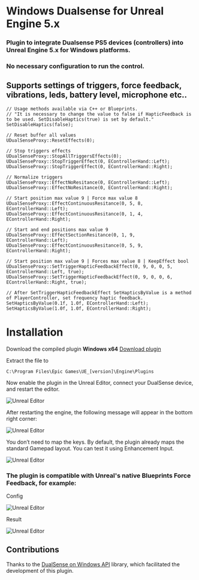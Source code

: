 # Windows Dualsense for Unreal Engine 5.x

### Plugin to integrate Dualsense PS5 devices (controllers) into Unreal Engine 5.x for Windows platforms.

### No necessary configuration to run the control.

## Supports settings of triggers, force feedback, vibrations, leds, battery level, microphone etc..

```
// Usage methods available via C++ or Blueprints.
// "It is necessary to change the value to false if HapticFeedback is to be used. SetDisableHaptics(true) is set by default."
SetDisableHaptics(false);

// Reset buffer all values 
UDualSenseProxy::ResetEffects(0);

// Stop triggers effects
UDualSenseProxy::StopAllTriggersEffects(0);
UDualSenseProxy::StopTriggerEffect(0, EControllerHand::Left);
UDualSenseProxy::StopTriggerEffect(0, EControllerHand::Right);

// Normalize triggers
UDualSenseProxy::EffectNoResitance(0, EControllerHand::Left);
UDualSenseProxy::EffectNoResitance(0, EControllerHand::Right);

// Start position max value 9 | Force max value 8
UDualSenseProxy::EffectContinuousResitance(0, 5, 8, EControllerHand::Left); 
UDualSenseProxy::EffectContinuousResitance(0, 1, 4, EControllerHand::Right);

// Start and end positions max value 9
UDualSenseProxy::EffectSectionResitance(0, 1, 9, EControllerHand::Left); 
UDualSenseProxy::EffectContinuousResitance(0, 5, 9, EControllerHand::Right);

// Start position max value 9 | Forces max value 8 | KeepEffect bool 
UDualSenseProxy::SetTriggerHapticFeedbackEffect(0, 9, 0, 0, 5, EControllerHand::Left, true);
UDualSenseProxy::SetTriggerHapticFeedbackEffect(0, 9, 0, 0, 6, EControllerHand::Right, true);

// After SetTriggerHapticFeedbackEffect SetHapticsByValue is a method of PlayerController, set frequency haptic feedback.
SetHapticsByValue(0.1f, 1.0f, EControllerHand::Left);
SetHapticsByValue(1.0f, 1.0f, EControllerHand::Right);

```

# Installation
Download the compiled plugin **Windows x64**
[Download plugin](https://github.com/rafaelvaloto/WindowsDualsenseUnreal/blob/master/WindowsDualsense_ds5w.zip)

Extract the file to

```C:\Program Files\Epic Games\UE_[version]\Engine\Plugins```

Now enable the plugin in the Unreal Editor, connect your DualSense device, and restart the editor.

![Unreal Editor](https://github.com/rafaelvaloto/WindowsDualsenseUnreal/blob/master/Images/PluginsEngine.png)


After restarting the engine, the following message will appear in the bottom right corner:

![Unreal Editor](https://github.com/rafaelvaloto/WindowsDualsenseUnreal/blob/master/Images/IsConnection.png)

You don’t need to map the keys. By default, the plugin already maps the standard Gamepad layout.
You can test it using Enhancement Input.

![Unreal Editor](https://github.com/rafaelvaloto/WindowsDualsenseUnreal/blob/master/Images/Mapp.gif)

### The plugin is compatible with Unreal's native Blueprints Force Feedback, for example:

Config

![Unreal Editor](https://github.com/rafaelvaloto/WindowsDualsenseUnreal/blob/master/Images/Feedback.png)

Result

![Unreal Editor](https://github.com/rafaelvaloto/WindowsDualsenseUnreal/blob/master/Images/DS_Led.jpg)


## Contributions

Thanks to the [DualSense on Windows API](https://github.com/Ohjurot/DualSense-Windows) library, which facilitated the development of this plugin.
